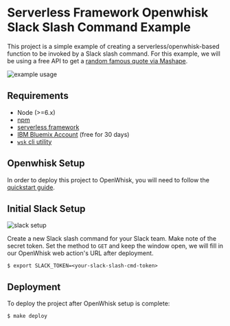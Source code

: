 # Serverless Framework Openwhisk Slack Slash Command Example

This project is a simple example of creating a serverless/openwhisk-based function to be invoked by a Slack slash command. For this example, we will be using a free API to get a [random famous quote via Mashape](https://market.mashape.com/andruxnet/random-famous-quotes).

![example usage](https://github.com/chiefy/slashquotr/img/slack-ex.png)

## Requirements

* Node (>=6.x)
* [npm](https://npmjs.com)
* [serverless framework](https://serverless.com/)
* [IBM Bluemix Account](https://console.bluemix.net/registration/) (free for 30 days)
* [`wsk` cli utility](https://github.com/apache/incubator-openwhisk/blob/master/docs/cli.md)

## Openwhisk Setup

In order to deploy this project to OpenWhisk, you will need to follow the [quickstart guide](https://serverless.com/framework/docs/providers/openwhisk/guide/quick-start/).

## Initial Slack Setup

![slack setup](https://github.com/chiefy/slashquotr/img/slack-setup.png)

Create a new Slack slash command for your Slack team. Make note of the secret token. Set the method to `GET` and keep the window open, we will fill in our OpenWhisk web action's URL after deployment.

```
$ export SLACK_TOKEN=<your-slack-slash-cmd-token>
```

## Deployment

To deploy the project after OpenWhisk setup is complete:

```
$ make deploy
```

